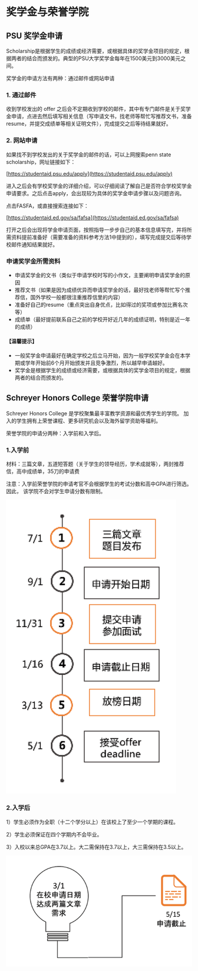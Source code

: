 # 奖学金与荣誉学院

## PSU 奖学金申请

 Scholarship是根据学生的成绩或经济需要，或根据具体的奖学金项目的规定，根据两者的结合而颁发的。典型的PSU大学奖学金每年在1500美元到3000美元之间。

奖学金的申请方法有两种：通过邮件或网站申请

### 1. 通过邮件

收到学校发出的 offer 之后会不定期收到学校的邮件，其中有专门邮件是关于奖学金申请，点进去然后填写相关信息（写申请文书，找老师等帮忙写推荐文书，准备resume，并提交成绩单等相关证明文件），完成提交之后等待结果就好。

### 2. 网站申请

如果找不到学校发出的关于奖学金的邮件的话，可以上网搜索penn state scholarship，网址链接如下：

[https://studentaid.psu.edu/apply](https://studentaid.psu.edu/apply)

进入之后会有学校奖学金的详细介绍，可以仔细阅读了解自己是否符合学校奖学金申请要求。之后点击apply，会出现较为具体的奖学金申请步骤以及问题咨询。

点击FASFA，或直接搜索连接如下：

[https://studentaid.ed.gov/sa/fafsa](https://studentaid.ed.gov/sa/fafsa)

打开之后会出现将学金申请页面，按照指导一步步自己的基本信息填写完，并将所需资料提前准备好（需要准备的资料参考方法1中提到的），填写完成提交后等待学校邮件通知结果就好。

### 申请奖学金所需资料

*  申请奖学金的文书（类似于申请学校时写的小作文，主要阐明申请奖学金的原因
* 推荐文书（如果是因为成绩优异而申请奖学金的话，最好找老师等帮忙写个推荐信，国外学校一般都很注重推荐信里的内容）
* 准备好自己的resume（重点突出自身优点，比如得过的奖项或参加比赛名次等）
* 成绩单（最好提前联系自己之前的学校开好近几年的成绩证明，特别是近一年的成绩）

#### 【温馨提示】

* 一般奖学金申请最好在确定学校之后立马开始，因为一般学校奖学金会在本学期或学年开始前6个月开始颁发并且竞争激烈，所以越早申请越好。
* 奖学金是根据学生的成绩或经济需要，或根据具体的奖学金项目的规定，根据两者的结合而颁发的。

## Schreyer Honors College 荣誉学院申请

Schreyer Honors College 是学校聚集最丰富教学资源和最优秀学生的学院。 加入的学生拥有上荣誉课程、更多研究机会以及海外留学资助等福利。

荣誉学院的申请分两种：入学前和入学后。

### 1.入学前

材料：三篇文章，五道短答题（关于学生的领导经历，学术成就等），两封推荐信，高中成绩单，35刀的申请费

注意：入学前荣誉学院的申请考官不会根据学生的考试分数和高中GPA进行筛选。因此， 该学院不会对学生申请分数有限制。

![&#x5165;&#x5B66;&#x524D;&#x8363;&#x8A89;&#x5B66;&#x9662;&#x7533;&#x8BF7;](../.gitbook/assets/image%20%2871%29.png)

### 2.入学后

1）学生必须作为全职（十二个学分以上）在该校上了至少一个学期的课程。

2）学生必须保证在四个学期内不会毕业。

3）入校以来总GPA在3.7以上。大二需保持在3.7以上，大三需保持在3.5以上。

![&#x5165;&#x5B66;&#x540E;&#x8363;&#x8A89;&#x5B66;&#x9662;&#x7533;&#x8BF7;](../.gitbook/assets/image%20%28146%29.png)

